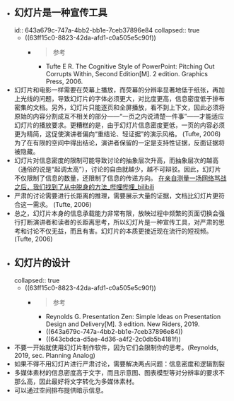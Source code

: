 - ## 幻灯片是一种宣传工具
  id:: 643a679c-747a-4bb2-bb1e-7ceb37896e84
  collapsed:: true
	- ((63ff15c0-8823-42da-afd1-c0a505e5c90f))
		- >参考
			- Tufte E R. The Cognitive Style of PowerPoint: Pitching Out Corrupts Within, Second Edition[M]. 2  edition. Graphics Press, 2006.
- 幻灯片和电影一样需要在荧幕上播放，而荧幕的分辨率显著地低于纸张，再加上光线的问题，导致幻灯片的字体必须更大，对比度更高，信息密度低于排布密集的文档。另外，幻灯片只能逐页和全屏播放，看不到上下文，因此必须将原始的内容分割成互不相关的部分——“一页之内说清楚一件事”——才能适应幻灯片的播放要求。更糟糕的是，由于幻灯片信息密度更低，一页的内容必须更为精简，这促使演讲者偏向“重结论、轻证据”的演示风格。 (Tufte, 2006) 为了在有限的空间中得出结论，演讲者保留的一定是支持性证据，反面证据将被隐藏。
- 幻灯片对信息密度的限制可能导致讨论的抽象层次升高，而抽象层次的越高（通俗的说是“起调太高”），讨论的自由就越少，越不可辩驳。因此，幻灯片不仅限制了信息的数量，还限制了信息的传递方向。 [在亲自测量一场网络骂战之后，我们找到了从中脱身的方法_哔哩哔哩_bilibili](https://www.bilibili.com/video/BV1uM411u7tN/?zw&spm_id_from=888.80996.embed_old&vd_source=fc591008a48bd1bb56b8e3ba9a7c2202)
- 严肃的讨论需要进行长距离的推理，需要展示大量的证据，文档比幻灯片更符合这一需求。 (Tufte, 2006)
- 总之，幻灯片本身的信息承载能力非常有限，放映过程中频繁的页面切换会强行打断演讲者和读者的长距离思考，所以幻灯片是一种宣传工具，对严肃的思考和讨论不仅无益，而且有害。幻灯片的本质更接近现在流行的短视频。 (Tufte, 2006)
- ## 幻灯片的设计
  collapsed:: true
	- ((63ff15c0-8823-42da-afd1-c0a505e5c90f))
		- >参考
			- Reynolds G. Presentation Zen: Simple Ideas on Presentation Design and Delivery[M]. 3  edition. New Riders, 2019.
			- ((643a679c-747a-4bb2-bb1e-7ceb37896e84))
			- ((643cbdca-d5ae-4d36-a4f2-2c0db5b4181f))
- 不要一开始就使用幻灯片制作软件，因为它们会限制你的思考。(Reynolds, 2019, sec. Planning Analog)
- 如果不得不用幻灯片进行严肃讨论，需要解决两点问题：信息密度和逻辑割裂
- 多媒体素材的信息密度高于文字，而且示意图、图表模型等对分辨率的要求不那么高，因此最好将文字转化为多媒体素材。
- 可以通过空间排布提供暗示信息。